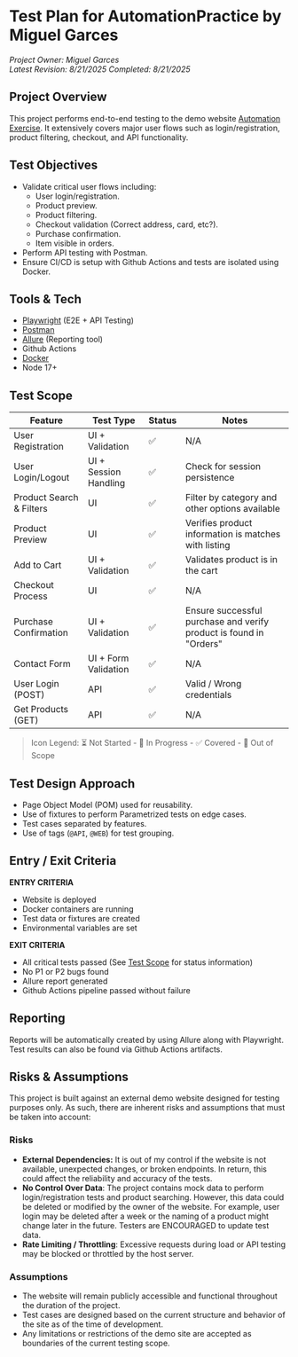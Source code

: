 # Test Plan for AutomationPractice by Miguel Garces
*Project Owner: Miguel Garces*  
*Latest Revision: 8/21/2025*
*Completed: 8/21/2025*

## Project Overview
This project performs end-to-end testing to the demo website [Automation Exercise](https://automationexercise.com/). It extensively covers major user flows such as login/registration, product filtering, checkout, and API functionality.

## Test Objectives
- Validate critical user flows including:
    - User login/registration.
    - Product preview.
    - Product filtering.
    - Checkout validation (Correct address, card, etc?).
    - Purchase confirmation.
    - Item visible in orders.
- Perform API testing with Postman.
- Ensure CI/CD is setup with Github Actions and tests are isolated using Docker.

## Tools & Tech
- [Playwright](https://playwright.dev/) (E2E + API Testing)
- [Postman](https://www.postman.com/)
- [Allure](https://allurereport.org/) (Reporting tool)
- Github Actions
- [Docker](https://www.docker.com/)
- Node 17+

## Test Scope

| Feature | Test Type | Status | Notes |
| --- | --- | --- | --- |
| User Registration | UI + Validation | ✅ | N/A |
| User Login/Logout | UI + Session Handling | ✅ | Check for session persistence |
| Product Search & Filters | UI | ✅ | Filter by category and other options available |
| Product Preview | UI | ✅ | Verifies product information is matches with listing |
| Add to Cart | UI + Validation | ✅ | Validates product is in the cart |
| Checkout Process | UI | ✅ | N/A |
| Purchase Confirmation | UI + Validation | ✅ | Ensure successful purchase and verify product is found in "Orders" |
| Contact Form | UI + Form Validation | ✅ | N/A |
| User Login (POST) | API | ✅ | Valid / Wrong credentials |
| Get Products (GET) | API | ✅ | N/A |

>Icon Legend: ⏳ Not Started - 🔄 In Progress - ✅ Covered - 🚫 Out of Scope

## Test Design Approach
- Page Object Model (POM) used for reusability.
- Use of fixtures to perform Parametrized tests on edge cases.
- Test cases separated by features.
- Use of tags (`@API`, `@WEB`) for test grouping.

## Entry / Exit Criteria

**ENTRY CRITERIA**

- Website is deployed
- Docker containers are running 
- Test data or fixtures are created
- Environmental variables are set

**EXIT CRITERIA**

- All critical tests passed (See [Test Scope](#test-scope) for status information)
- No P1 or P2 bugs found
- Allure report generated
- Github Actions pipeline passed without failure

## Reporting

Reports will be automatically created by using Allure along with Playwright. Test results can also be found via Github Actions artifacts.

## Risks & Assumptions
This project is built against an external demo website designed for testing purposes only. As such, there are inherent risks and assumptions that must be taken into account:
### Risks
- **External Dependencies:** It is out of my control if the website is not available, unexpected changes, or broken endpoints. In return, this could affect the reliability and accuracy of the tests.
- **No Control Over Data**: The project contains mock data to perform login/registration tests and product searching. However, this data could be deleted or modified by the owner of the website. For example, user login may be deleted after a week or the naming of a product might change later in the future. Testers are ENCOURAGED to update test data.
- **Rate Limiting / Throttling**: Excessive requests during load or API testing may be blocked or throttled by the host server.
### Assumptions
- The website will remain publicly accessible and functional throughout the duration of the project.
- Test cases are designed based on the current structure and behavior of the site as of the time of development.
- Any limitations or restrictions of the demo site are accepted as boundaries of the current testing scope.
